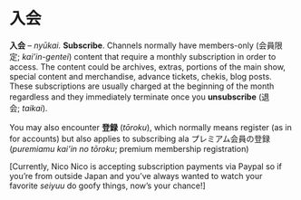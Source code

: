 # 入会

**入会** – _nyūkai._ **Subscribe**. Channels normally have members-only (会員限定; _kai’in-gentei_) content that require a monthly subscription in order to access. The content could be archives, extras, portions of the main show, special content and merchandise, advance tickets, chekis, blog posts. These subscriptions are usually charged at the beginning of the month regardless and they immediately terminate once you **unsubscribe** (退会; _taikai_).  
  
You may also encounter **登録** (_tōroku_), which normally means register (as in for accounts) but also applies to subscribing ala プレミアム会員の登録 (_puremiamu kai’in no tōroku_; premium membership registration)

[Currently, Nico Nico is accepting subscription payments via Paypal so if you’re from outside Japan and you’ve always wanted to watch your favorite _seiyuu_ do goofy things, now’s your chance!]
